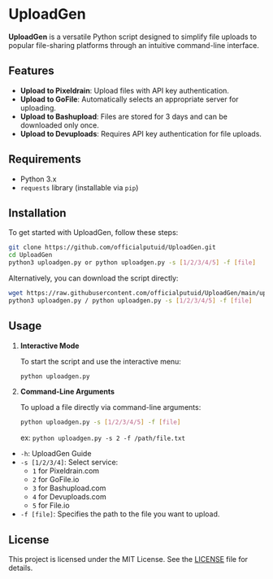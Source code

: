 # UploadGen

**UploadGen** is a versatile Python script designed to simplify file uploads to popular file-sharing platforms through an intuitive command-line interface.

## Features

- **Upload to Pixeldrain**: Upload files with API key authentication.
- **Upload to GoFile**: Automatically selects an appropriate server for uploading.
- **Upload to Bashupload**: Files are stored for 3 days and can be downloaded only once.
- **Upload to Devuploads**: Requires API key authentication for file uploads.

## Requirements

- Python 3.x
- `requests` library (installable via `pip`)

## Installation

To get started with UploadGen, follow these steps:

   ```bash
   git clone https://github.com/officialputuid/UploadGen.git
   cd UploadGen
   python3 uploadgen.py or python uploadgen.py -s [1/2/3/4/5] -f [file]
   ```

Alternatively, you can download the script directly:

   ```bash
   wget https://raw.githubusercontent.com/officialputuid/UploadGen/main/uploadgen.py
   python3 uploadgen.py / python uploadgen.py -s [1/2/3/4/5] -f [file]
   ```

## Usage

1. **Interactive Mode**

   To start the script and use the interactive menu:

   ```bash
   python uploadgen.py
   ```

2. **Command-Line Arguments**

   To upload a file directly via command-line arguments:

   ```bash
   python uploadgen.py -s [1/2/3/4/5] -f [file]
   ```
   ex: `python uploadgen.py -s 2 -f /path/file.txt`

- `-h`: UploadGen Guide
- `-s [1/2/3/4]`: Select service:
  - `1` for Pixeldrain.com
  - `2` for GoFile.io
  - `3` for Bashupload.com
  - `4` for Devuploads.com
  - `5` for File.io
- `-f [file]`: Specifies the path to the file you want to upload.

## License

This project is licensed under the MIT License. See the [LICENSE](LICENSE) file for details.
